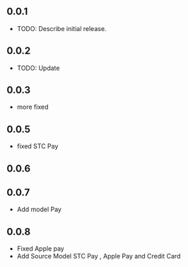 ## 0.0.1

* TODO: Describe initial release.

## 0.0.2

* TODO: Update

## 0.0.3

* more fixed

## 0.0.5

*  fixed STC Pay

## 0.0.6

## 0.0.7

* Add model Pay 

## 0.0.8

* Fixed Apple pay
* Add Source Model STC Pay , Apple Pay and Credit Card